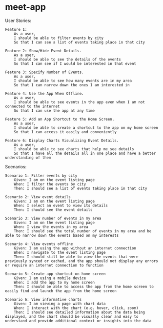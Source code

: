 # meet-app

User Stories:

    Feature 1:
        As a user,
        I should be able to filter events by city
        So that I can see a list of events taking place in that city
    
    Feature 2: Show/Hide Event Details.
        As a user,
        I should be able to see the details of the events
        So that I can see if I would be interested in that event
    
    Feature 3: Specify Number of Events.
        As a user,
        I should be able to see how many events are in my area
        So that I can narrow down the ones I am interested in
    
    Feature 4: Use the App When Offline.
        As a user,
        I should be able to see events in the app even when I am not connected to the internet
        So that I can use the app at any time
    
    Feature 5: Add an App Shortcut to the Home Screen.
        As a user,
        I should be able to create a shortcut to the app on my home screen
        So that I can access it easily and conveniently
    
    Feature 6: Display Charts Visualizing Event Details.
        As a user,
        I should be able to see charts that help me see details
        So that I have all the details all in one place and have a better understanding of them

Scenarios:

    Scenario 1: Filter events by city
        Given: I am on the event listing page
        When: I filter the events by city
        Then: I should see a list of events taking place in that city

    Scenario 2: View event details
        Given: I am on the event listing page
        When: I select an event to view its details
        Then: I should see the event details

    Scenario 3: View number of events in my area
        Given: I am on the event listing page
        When: I view the events in my area
        Then: I should see the total number of events in my area and be able to narrow down the events based on my interests
    
    Scenario 4: View events offline
        Given: I am using the app without an internet connection
        When: I navigate to the event listing page
        Then: I should still be able to view the events that were previously synced or cached, and the app should not display any errors or require an internet connection to function
    
    Scenario 5: Create app shortcut on home screen
        Given: I am using a mobile device
        When: I add the app to my home screen
        Then: I should be able to access the app from the home screen to easily find and launch the app from the home screen

    Scenario 6: View informative charts
        Given: I am viewing a page with chart data
        When: I interact with the chart (e.g. hover, click, zoom)
        Then: I should see detailed information about the data being displayed, and the chart should be visually clear and easy to understand and provide additional context or insights into the data